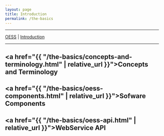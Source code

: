 ```yaml
---
layout: page
title: Introduction
permalink: /the-basics
---
```


<hr/>
<p style="margin: 0"><a href="{{ "/" | relative_url }}">OESS</a> | <a href="{{ "/the-basics" | relative_url }}">Introduction</a></p>
<hr style="margin-bottom: 15px"/>

## <a href="{{ "/the-basics/concepts-and-terminology.html" | relative_url }}">Concepts and Terminology</a>

## <a href="{{ "/the-basics/oess-components.html" | relative_url }}">Sofware Components</a>

## <a href="{{ "/the-basics/oess-api.html" | relative_url }}">WebService API</a>
